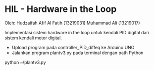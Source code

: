 # HIL - Hardware in the Loop
Oleh:
Hudzaifah Afif Al Fatih (13219031)
Muhammad Ali (13219017)

Implementasi sistem hardware in the loop untuk kendali PID digital dari sistem kendali motor digital.

- Upload program pada controller_PID_diffeq ke Arduino UNO 
- Jalankan program plantv3.py pada terminal dengan path Python

python ~\plantv3.py

